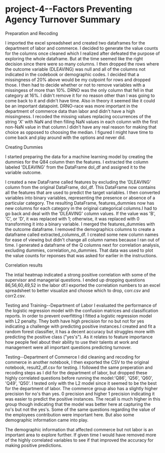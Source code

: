 # project-4--Factors Preventing Agency Turnover Summary

Preparation and Recoding

I imported the excel spreadsheet and created two dataframes for the department of labor and commerce. I decided to generate the value counts for the columns once cleaned which I realized after defeated the purpose of exploring the whole dataframe. But at the time seemed like the right decision since there were so many columns. I then dropped the rows where the outcome variable (DLEAVING) was null and all of the columns not indicated in the codebook or demographic codes. I decided that a missingness of 20% above would be my cutpoint for rows and dropped those. I then had to decide whether or not to remove variables with a missingess of more than 10%. DRNO was the only column that fell in that category at 16%. I didn't remove it for no reason other than I was going to come back to it and didn't have time. Also in theory it seemed like it could be an important datapoint.  DRNO-race was more important in the department of commerce data than labor and didn't have a high missingness. I recoded the missing values replacing occurrences of the string 'X' with NaN and then filling NaN values in each column with the first non-NaN value in that column.I didn't have any real reason for making that choice as opposed to choosing the median. I figured I might have time to come back and play around with the options and never did.

Creating Dummies

I started preparing the data for a machine learning model by creating the dummies for the Q84 column then the features. I extracted the column labeled 'DLEAVING' from the DataFrame dol_df and assigned it to the variable outcome. 

I created a new DataFrame called features by excluding the 'DLEAVING' column from the original DataFrame, dol_df. This DataFrame now contains all the features that are used to predict the target variables. I then converted variables into binary variables, representing the presence or absence of a particular category. The resulting DataFrame, features_dummies now has new columns for each category in the original categorical columns.I had to go back and deal with the 'DLEAVING' column values. If the value was 'B', 'C', or 'D', it was replaced with 1; otherwise, it was replaced with 0 transforming it into a binary variable. I merged the features_dummies with the outcome dataframe. I removed the demographics columns to create a dataframe called extracted_columns_df. I created some new column names for ease of viewing but didn't change all column names because I ran out of time. I generated a dataframe of the Q columns next for correlation analysis, excluding dummies, correlation_no_dummies. That data was used to plot the value counts for reponses that was asked for earlier in the instructions.

Correlation results

The intial heatmap indicated a strong positive correlation with some of the supervisor and managerial questions. I ended up dropping questions 86,56,60,49,52 in the labor df.I exported the correlation numbers to an excel spreadsheet to better visualize and choose which to drop, corr.csv and corr2.csv. 

Testing and Training--Department of Labor
I evaluated the performance of the logistic regression model with the confusion matrices and classification reports. In order to prevent overfitting I fitted a logistic regression model with L2 penalty. They both have high precision for no but not for yes indicating a challenge with predicting positive instances.I created and fit a random forest classifier, it has a decent accuracy but struggles more with predicting the positive class ("yes's"). As it relates to feature importance how people feel about their ability to use their talents at work and management were all important questions predicting turnover.

Testing--Department of Commerce
I did cleaning and recoding for commerce in another notebook, I then exported the CSV to the original notebook, result2_df.csv for testing. I followed the same preperation and recoding steps as I did for the department of labor, but dropped these highly correlated questions before running the model:'Q86', 'Q56', 'Q60', 'Q49', 'Q50'. I tested only with the L2 model since it seemed to be the best for the department of labor. The commerce group also has a slightly higher precision for no's than yes. 0 precision and higher 1 precision indicating it was easier to  predict the positive instances. The recall is much higher in this group though indicating that the model was better here at capturing the no's but not the yes's. Some of the same questions regarding the value of the employees contribution were important here. But also some demographic information came into play.

The demographic information that affected commerce but not labor is an important area to explore further. If given time I would have removed more of the highly correlated variables to see if that improved the accuracy for making positive predictions.

